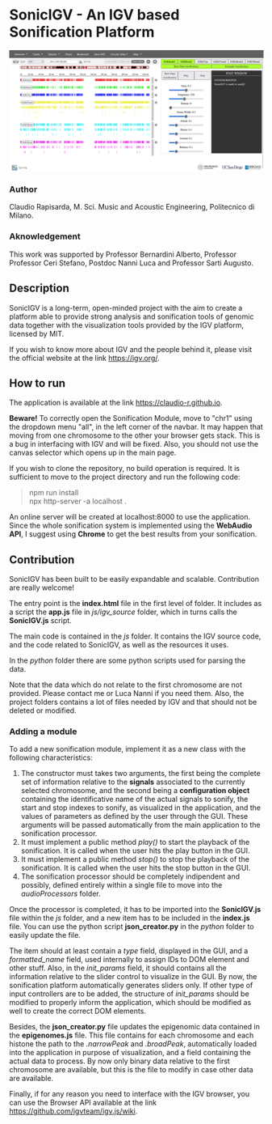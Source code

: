 # SonicIGV - An IGV based Sonification Platform

![SOnicIGV](img\sonicigv.png)

### Author
Claudio Rapisarda, M. Sci. Music and Acoustic Engineering, Politecnico di Milano.

### Aknowledgement
This work was supported by Professor Bernardini Alberto, Professor Professor Ceri Stefano, Postdoc Nanni Luca and Professor Sarti Augusto.

## Description
SonicIGV is a long-term, open-minded project with the aim to create a platform able to provide strong analysis and sonification tools of genomic data together with the visualization tools provided by the IGV platform, licensed by MIT.

If you wish to know more about IGV and the people behind it, please visit the official website at the link https://igv.org/.

## How to run
The application is available at the link https://claudio-r.github.io.

__Beware!__ To correctly open the Sonification Module, move to "chr1" using the dropdown menu "all", in the left corner of the navbar. It may happen that moving from one chromosome to the other your browser gets stack. This is a bug in interfacing with IGV and will be fixed. Also, you should not use the canvas selector which opens up in the main page.

If you wish to clone the repository, no build operation is required. 
It is sufficient to move to the project directory and run the following code:
> npm run install  
> npx http-server -a localhost .

An online server will be created at localhost:8000 to use the application. Since the whole sonification system is implemented using the __WebAudio API__, I suggest using __Chrome__ to get the best results from your sonification.

## Contribution
SonicIGV has been built to be easily expandable and scalable. Contribution are really welcome!

The entry point is the __index.html__ file in the first level of folder. It includes as a script the __app.js__ file in _js/igv_source_ folder, which in turns calls the __SonicIGV.js__ script. 

The main code is contained in the _js_ folder. It contains the IGV source code, and the code related to SonicIGV, as well as the resources it uses.

In the _python_ folder there are some python scripts used for parsing the data.

Note that the data which do not relate to the first chromosome are not provided. Please contact me or Luca Nanni if you need them.
Also, the project folders contains a lot of files needed by IGV and that should not be deleted or modified.

### Adding a module

To add a new sonification module, implement it as a new class with the following characteristics:

1. The constructor must takes two arguments, the first being the complete set of information relative to the __signals__ associated to the currently selected chromosome, and the second being a __configuration object__ containing the identificative name of the actual signals to sonify, the start and stop indexes to sonify, as visualized in the application, and the values of parameters as defined by the user through the GUI.
These arguments will be passed automatically from the main application to the sonification processor.
2. It must implement a public method _play()_ to start the playback of the sonification. It is called when the user hits the play button in the GUI. 
3. It must implement a public method _stop()_ to stop the playback of the sonification. It is called when the user hits the stop button in the GUI.
4. The sonification processor should be completely indipendent and possibly, defined entirely within a single file to move into the _audioProcessors_ folder.

Once the processor is completed, it has to be imported into the __SonicIGV.js__ file within the _js_ folder, and a new item has to be included in the __index.js__ file. You can use the python script __json_creator.py__ in the _python_ folder to easily update the file.

The item should at least contain a _type_ field, displayed in the GUI, and a _formatted_name_ field, used internally to assign IDs to DOM element and other stuff.
Also, in the _init_params_ field, it should contains all the information relative to the slider control to visualize in the GUI. By now, the sonification platform automatically generates sliders only. If other type of input controllers are to be added, the structure of _init_params_ should be modified to properly inform the application, which should be modified as well to create the correct DOM elements.

Besides, the __json_creator.py__ file updates the epigenomic data contained in the __epigenomes.js__ file. This file contains for each chromosome and each histone the path to the _.narrowPeak_ and _.broadPeak_, automatically loaded into the application in purpose of visualization, and a field containing the actual data to process. By now only binary data relative to the first chromosome are available, but this is the file to modify in case other data are available.

Finally, if for any reason you need to interface with the IGV browser, you can use the Browser API available at the link https://github.com/igvteam/igv.js/wiki.